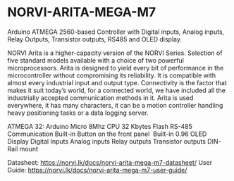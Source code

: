 # NORVI-ARITA-MEGA-M7
Arduino ATMEGA 2560-based Controller with Digital inputs, Analog inputs, Relay Outputs, Transistor outputs, RS485 and OLED display.

NORVI Arita is a higher-capacity version of the NORVI Series. Selection of five standard models available with a choice of two powerful microprocessors. 
Arita is designed to yield every bit of performance in the microcontroller without compromising its reliability. 
It is compatible with almost every industrial input and output type. 
Connectivity is the factor that makes it suit today’s world, for a connected world, we have included all the industrially accepted communication methods in it. 
Arita is used everywhere, it has many characters, it can be a motion controller handling heavy positioning tasks or a data logging server.

ATMEGA 32:  Arduino Micro
            8Mhz CPU
            32 Kbytes Flash
RS-485 Communication
Built-in Button on the front panel 
Built-in 0.96 OLED Display
Digital Inputs
Analog inputs
Relay outputs
Transistor outputs
DIN-Rail mount

Datasheet:   https://norvi.lk/docs/norvi-arita-mega-m7-datasheet/
User Guide:  https://norvi.lk/docs/norvi-arita-mega-m7-user-guide/
